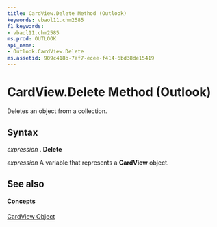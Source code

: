 ```yaml
---
title: CardView.Delete Method (Outlook)
keywords: vbaol11.chm2585
f1_keywords:
- vbaol11.chm2585
ms.prod: OUTLOOK
api_name:
- Outlook.CardView.Delete
ms.assetid: 909c418b-7af7-ecee-f414-6bd38de15419
---
```



# CardView.Delete Method (Outlook)

Deletes an object from a collection.


## Syntax

 _expression_ . **Delete**

 _expression_ A variable that represents a **CardView** object.


## See also


#### Concepts


[CardView Object](cardview-object-outlook.md)

